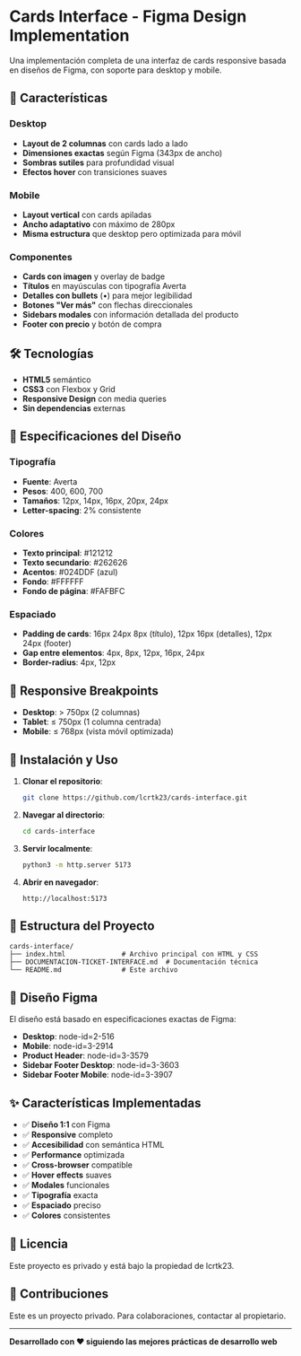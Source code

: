 # Cards Interface - Figma Design Implementation

Una implementación completa de una interfaz de cards responsive basada en diseños de Figma, con soporte para desktop y mobile.

## 🎨 Características

### Desktop
- **Layout de 2 columnas** con cards lado a lado
- **Dimensiones exactas** según Figma (343px de ancho)
- **Sombras sutiles** para profundidad visual
- **Efectos hover** con transiciones suaves

### Mobile
- **Layout vertical** con cards apiladas
- **Ancho adaptativo** con máximo de 280px
- **Misma estructura** que desktop pero optimizada para móvil

### Componentes
- **Cards con imagen** y overlay de badge
- **Títulos** en mayúsculas con tipografía Averta
- **Detalles con bullets** (•) para mejor legibilidad
- **Botones "Ver más"** con flechas direccionales
- **Sidebars modales** con información detallada del producto
- **Footer con precio** y botón de compra

## 🛠️ Tecnologías

- **HTML5** semántico
- **CSS3** con Flexbox y Grid
- **Responsive Design** con media queries
- **Sin dependencias** externas

## 🎯 Especificaciones del Diseño

### Tipografía
- **Fuente**: Averta
- **Pesos**: 400, 600, 700
- **Tamaños**: 12px, 14px, 16px, 20px, 24px
- **Letter-spacing**: 2% consistente

### Colores
- **Texto principal**: #121212
- **Texto secundario**: #262626
- **Acentos**: #024DDF (azul)
- **Fondo**: #FFFFFF
- **Fondo de página**: #FAFBFC

### Espaciado
- **Padding de cards**: 16px 24px 8px (título), 12px 16px (detalles), 12px 24px (footer)
- **Gap entre elementos**: 4px, 8px, 12px, 16px, 24px
- **Border-radius**: 4px, 12px

## 📱 Responsive Breakpoints

- **Desktop**: > 750px (2 columnas)
- **Tablet**: ≤ 750px (1 columna centrada)
- **Mobile**: ≤ 768px (vista móvil optimizada)

## 🚀 Instalación y Uso

1. **Clonar el repositorio**:
   ```bash
   git clone https://github.com/lcrtk23/cards-interface.git
   ```

2. **Navegar al directorio**:
   ```bash
   cd cards-interface
   ```

3. **Servir localmente**:
   ```bash
   python3 -m http.server 5173
   ```

4. **Abrir en navegador**:
   ```
   http://localhost:5173
   ```

## 📁 Estructura del Proyecto

```
cards-interface/
├── index.html              # Archivo principal con HTML y CSS
├── DOCUMENTACION-TICKET-INTERFACE.md  # Documentación técnica
└── README.md               # Este archivo
```

## 🎨 Diseño Figma

El diseño está basado en especificaciones exactas de Figma:
- **Desktop**: node-id=2-516
- **Mobile**: node-id=3-2914
- **Product Header**: node-id=3-3579
- **Sidebar Footer Desktop**: node-id=3-3603
- **Sidebar Footer Mobile**: node-id=3-3907

## ✨ Características Implementadas

- ✅ **Diseño 1:1** con Figma
- ✅ **Responsive** completo
- ✅ **Accesibilidad** con semántica HTML
- ✅ **Performance** optimizada
- ✅ **Cross-browser** compatible
- ✅ **Hover effects** suaves
- ✅ **Modales** funcionales
- ✅ **Tipografía** exacta
- ✅ **Espaciado** preciso
- ✅ **Colores** consistentes

## 📄 Licencia

Este proyecto es privado y está bajo la propiedad de lcrtk23.

## 👥 Contribuciones

Este es un proyecto privado. Para colaboraciones, contactar al propietario.

---

**Desarrollado con ❤️ siguiendo las mejores prácticas de desarrollo web**
